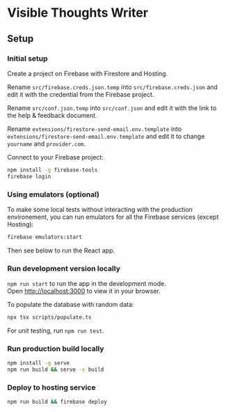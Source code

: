 # Visible Thoughts Writer

## Setup

### Initial setup

Create a project on Firebase with Firestore and Hosting.

Rename `src/firebase.creds.json.temp` into `src/firebase.creds.json` and edit it with the credential from the Firebase project.

Rename `src/conf.json.temp` into `src/conf.json` and edit it with the link to the help & feedback document.

Rename `extensions/firestore-send-email.env.template` into `extensions/firestore-send-email.env.template` and edit it to change `yourname` and `provider.com`.

Connect to your Firebase project:

```bash
npm install -g firebase-tools
firebase login
```

### Using emulators (optional)

To make some local tests without interacting with the production environement,
you can run emulators for all the Firebase services (except Hosting):

```bash
firebase emulators:start
```

Then see below to run the React app.

### Run development version locally

`npm run start` to run the app in the development mode.\
Open [http://localhost:3000](http://localhost:3000) to view it in your browser.

To populate the database with random data:

```bash
npx tsx scripts/populate.ts
```

For unit testing, run `npm run test`.

### Run production build locally

```bash
npm install -g serve
npm run build && serve -s build
```

### Deploy to hosting service

```bash
npm run build && firebase deploy
```
